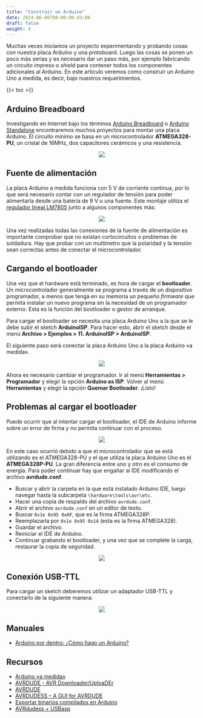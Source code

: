 ```yaml
---
title: "Construir un Arduino"
date: 2024-06-06T08:00:00-03:00
draft: false
weight: 4
---
```

Muchas veces iniciamos un proyecto experimentando y probando cosas con nuestra placa Arduino y una protoboard. Luego las cosas se ponen un poco más serias y es necesario dar un paso más, por ejemplo fabricando un circuito impreso o *shield* para contener todos los componentes adicionales al Arduino. En este artículo veremos como construir un Arduino Uno a medida, es decir, bajo nuestros requerimientos.

{{< toc >}}

## Arduino Breadboard

Investigando en Internet bajo los términos [Arduino Breadboard](https://docs.arduino.cc/built-in-examples/arduino-isp/ArduinoToBreadboard/) o [Arduino Standalone](https://docs.arduino.cc/retired/hacking/hardware/building-an-arduino-on-a-breadboard/) encontraremos muchos proyectos para montar una placa Arduino. El circuito mínimo se basa en un microcontrolador **ATMEGA328-PU**, un cristal de 16MHz, dos capacitores cerámicos y una resistencia.

<p align="center">
    <img src="../img/arduinocustom.png">
</p>

## Fuente de alimentación

La placa Arduino a medida funciona con 5 V de corriente continua, por lo que será necesario contar con un regulador de tensión para poder alimentarla desde una batería de 9 V o una fuente. Este montaje utiliza el [regulador lineal LM7805](../pdf/LM7805.pdf) junto a algunos componentes más:

<p align="center">
    <img src="../img/Regulador.png">
</p>

Una vez realizadas todas las conexiones de la fuente de alimentación es importante comprobar que no existan cortocircuitos o problemas de soldadura. Hay que probar con un multímetro que la polaridad y la tensión sean correctas antes de conectar el microcontrolador.

## Cargando el bootloader

Una vez que el hardware está terminado, es hora de cargar el **bootloader**. Un microcontrolador generalmente se programa a través de un dispositivo programador, a menos que tenga en su memoria un pequeño *firmware* que permita instalar un nuevo programa sin la necesidad de un programador externo. Esta es la función del bootloader o gestor de arranque.

Para cargar el bootloader se necesita una placa Arduino Uno a la que se le debe subir el sketch **ArduinoISP**. Para hacer esto, abrir el sketch desde el menú **Archivo > Ejemplos > 11. ArduinoISP > ArduinoISP**.

El siguiente paso será conectar la placa Arduino Uno a la placa Arduino «a medida».

<p align="center">
    <img src="../img/004.png">
</p>

Ahora es necesario cambiar el programador. Ir al menú **Herramientas > Programador** y elegir la opción **Arduino as ISP**. Volver al menú **Herramientas** y elegir la opción **Quemar Bootloader**. ¡Listo!

## Problemas al cargar el bootloader

Puede ocurrir que al intentar cargar el bootloader, el IDE de Arduino informe sobre un error de firma y no permita continuar con el proceso.

<p align="center">
    <img src="../img/error.png">
</p>

En este caso ocurrió debido a que el microcontrolador que se está utilizando es el ATMEGA328-PU y el que utiliza la placa Arduino Uno es el **ATMEGA328P-PU**. La gran diferencia entre uno y otro es el consumo de energía. Para poder continuar hay que engañar al IDE modificando el archivo **avrdude.conf**.

- Buscar y abrir la carpeta en la que está instalado Arduino IDE, luego navegar hasta la subcarpeta `\hardware\tools\avr\etc`.
- Hacer una copia de respaldo del archivo `avrdude.conf`.
- Abrir el archivo `avrdude.conf` en un editor de texto.
- Buscar `0x1e 0x95 0x0F`, que es la firma ATMEGA328P.
- Reemplazarla por `0x1e 0x95 0x14` (esta es la firma ATMEGA328).
- Guardar el archivo.
- Reiniciar el IDE de Arduino.
- Continuar grabando el bootloader, y una vez que se complete la carga, restaurar la copia de seguridad.

<p align="center">
    <img src="../img/003.png">
</p>

## Conexión USB-TTL

Para cargar un sketch deberemos utilizar un adaptador USB-TTL y conectarlo de la siguiente manera:

<p align="center">
    <img src="../img/005.png">
</p>

## Manuales

- [Arduino por dentro: ¿Cómo hago un Arduino?](../pdf/hacer_un_Arduino.pdf)

## Recursos

- [Arduino «a medida»](https://www.automatismos-mdq.com.ar/blog/2020/05/arduino-a-medida.html)
- [AVRDUDE - AVR Downloader/UploaDEr](https://avrdude.nongnu.org/)
- [AVRDUDE](https://github.com/avrdudes/avrdude/)
- [AVRDUDESS – A GUI for AVRDUDE](https://blog.zakkemble.net/avrdudess-a-gui-for-avrdude/)
- [Exportar binarios compilados en Arduino](https://www.youtube.com/watch?v=LLErbNB8r-A)
- [AVRdudess + USBasp](https://www.youtube.com/watch?v=PakKqgLicos)
